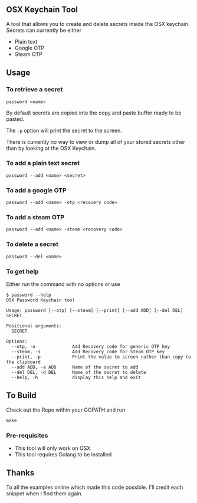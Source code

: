 ## OSX Keychain Tool

A tool that allows you to create and delete secrets inside the OSX keychain.
Secrets can currently be either

   * Plain text
   * Google OTP
   * Steam OTP

## Usage

### To retrieve a secret

```
password <name>
```

By default secrets are copied into the copy and paste buffer ready to be pasted.

The ```-p``` option will print the secret to the screen.

There is currently no way to view or dump all of your stored secrets other than by looking at the OSX Keychain.

### To add a plain text secret 

```
password --add <name> <secret>
```

### To add a google OTP

```
password --add <name> -otp <recovery code>
```

### To add a steam OTP

```
password --add <name> -steam <recovery code>
```

### To delete a secret

```
password --del <name>
```

### To get help
Either run the command with no options or use

```
$ password --help
OSX Password Keychain tool

Usage: password [--otp] [--steam] [--print] [--add ADD] [--del DEL] SECRET

Positional arguments:
  SECRET

Options:
  --otp, -o              Add Recovery code for generic OTP key
  --steam, -s            Add Recovery code for Steam OTP key
  --print, -p            Print the value to screen rather than copy to the clipboard
  --add ADD, -a ADD      Name of the secret to add
  --del DEL, -d DEL      Name of the secret to delete
  --help, -h             display this help and exit
```

## To Build

Check out the Repo within your GOPATH and run

```
make
```

### Pre-requisites

   * This tool will only work on OSX
   * This tool requires Golang to be installed

## Thanks

To all the examples online which made this code possible. I'll credit each snippet when I find them again.

